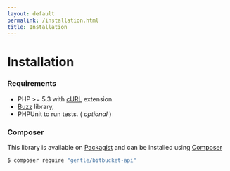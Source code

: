 ```yaml
---
layout: default
permalink: /installation.html
title: Installation
---
```


# Installation

### Requirements

* PHP >= 5.3 with [cURL][2] extension.
* [Buzz][3] library,
* PHPUnit to run tests. ( _optional_ )

### Composer

This library is available on [Packagist][1] and can be installed using [Composer][4]

  ```bash
  $ composer require "gentle/bitbucket-api"
  ```

[1]: https://packagist.org/
[2]: http://php.net/manual/en/book.curl.php
[3]: https://github.com/kriswallsmith/Buzz
[4]: https://getcomposer.org/
